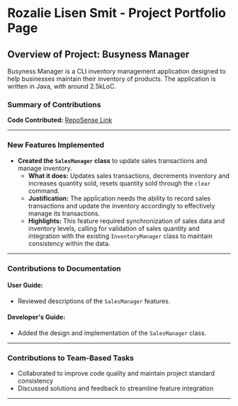 <!-- @@author rozaliesmit -->
# Rozalie Lisen Smit - Project Portfolio Page

## Overview of Project: Busyness Manager
Busyness Manager is a CLI inventory management application designed to help businesses maintain their inventory
of products. The application is written in Java, with around 2.5kLoC.

### Summary of Contributions

**Code Contributed:**
[RepoSense Link](https://nus-cs2113-ay2425s2.github.io/tp-dashboard/?search=rozaliesmit&breakdown=true)

---

### New Features Implemented

- **Created the `SalesManager` class** to update sales transactions and manage inventory.
    - **What it does:** Updates sales transactions, decrements inventory and increases quantity sold, resets quantity sold through the `clear` command.
    - **Justification:** The application needs the ability to record sales transactions and update the inventory accordingly to effectively manage its transactions.
    - **Highlights:** This feature required synchronization of sales data and inventory levels, calling for validation of sales quantity and integration with the existing `InventoryManager` class to maintain consistency within the data.
---

### Contributions to Documentation

#### User Guide:
- Reviewed descriptions of the `SalesManager` features.

#### Developer's Guide:
- Added the design and implementation of the `SalesManager` class.
---

### Contributions to Team-Based Tasks
- Collaborated to improve code quality and maintain project standard consistency
- Discussed solutions and feedback to streamline feature integration
---
